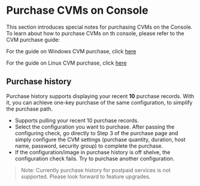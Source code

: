 # Purchase CVMs on Console

This section introduces special notes for purchasing CVMs on the Console. To learn about how to purchase CVMs on th console, please refer to the CVM purchase guide:

For the guide on Windows CVM purchase, click [here](https://cloud.tencent.com/doc/product/213/2764)

For the guide on Linux CVM purchase, click [here](https://cloud.tencent.com/doc/product/213/2936) 

## Purchase history
Purchase history supports displaying your recent **10** purchase records. With it, you can achieve one-key purchase of the same configuration, to simplify the purchase path. 

- Supports pulling your recent 10 purchase records.
- Select the configuration you want to purchase. After passing the configuring check, go directly to Step 3 of the purchase page and simply configure the CVM settings (purchase quantity, duration, host name, password, security group) to complete the purchase.
- If the configuration/image in purchase history is off shelve, the configuration check fails. Try to purchase another configuration.

>Note: Currently purchase history for postpaid services is not supported. Please look forward to feature upgrades.



